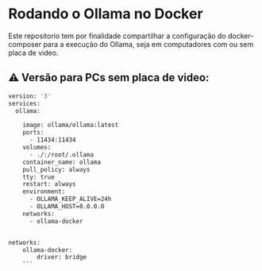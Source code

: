 # Rodando o Ollama no Docker

Este repositorio tem por finalidade compartilhar a configuração do docker-composer para a execução do Ollama, seja em computadores com ou sem placa de video.

## ⚠️ Versão para PCs sem placa de video: 
```bash
version: '3'
services:
  ollama:

    image: ollama/ollama:latest
    ports:
      - 11434:11434
    volumes:
      - ./:/root/.ollama
    container_name: ollama
    pull_policy: always
    tty: true
    restart: always
    environment:
      - OLLAMA_KEEP_ALIVE=24h
      - OLLAMA_HOST=0.0.0.0
    networks:
      - ollama-docker


networks:
    ollama-docker:
        driver: bridge
    ```

